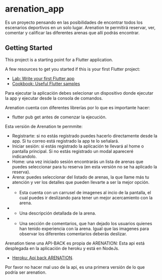 # arenation_app

Es un proyecto pensando en las posibilidades de encontrar todos los escenarios deportivos en un solo lugar. Arenation te permitirá reservar, ver, comentar y calificar las diferentes arenas que allí podrás encontrar.

## Getting Started

This project is a starting point for a Flutter application.

A few resources to get you started if this is your first Flutter project:

- [Lab: Write your first Flutter app](https://flutter.dev/docs/get-started/codelab)
- [Cookbook: Useful Flutter samples](https://flutter.dev/docs/cookbook)

Para ejecutar la aplicación debes selecionar un dispositivo donde ejecutar la app y ejecutar desde la consola de comandos.

Arenation cuenta con diferentes librerías por lo que es importante hacer:
 * flutter pub get
antes de comenzar la ejecución.

Esta versión de Arenation te permmite:
 * Registrarte: si no estás registrado puedes hacerlo directamente desde la app. Si tu correo está registrado la app te lo señalará.
 * Iniciar sesión: si estás registrado la aplicación te llevará al home o pantalla principal. Si no estás registrado un modal apareceré indicandolo.
 * Home: una vez iniciado sesión encontrarás un lista de arenas que puedes seleccionar para tu reserva (en esta versión no se ha aplicado la reserva).
 * Arena: puedes seleccionar del listado de arenas, la que llame más tu atención y ver los detalles que pueden llevarte a ser la mejor opción.
 * * Esta cuenta con un carrusel de imagenes al incio de la pantalla, el cual puedes ir deslizando para tener un mejor acercamiento con la arena.
 * * Una descripción detallada de la arena.
 * * Una sección de comentarios, que han dejado los usuarios quienes han tenido experiencia con la arena. Igual que las imagenes para observar los diferentes comentarios deberás deslizar.

Arenation tiene una API-BACK es propia de ARENATION:
Esta api está desplegada en la aplicación de heroku y está en NodeJs.
- [Heroku: Api back ARENATION](https://arenationfull.herokuapp.com/).

Por favor no hacer mal uso de la api, es una primera versión de lo que podría ser arenation.
